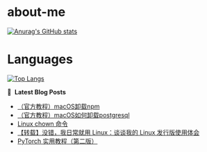 # about-me
[![Anurag's GitHub stats](https://github-readme-stats.vercel.app/api?username=whitewatercn)](https://github.com/anuraghazra/github-readme-stats)

# Languages
[![Top Langs](https://github-readme-stats.vercel.app/api/top-langs/?username=whitewatercn)](https://github.com/anuraghazra/github-readme-stats)

📕 &nbsp;**Latest Blog Posts**
<!-- BLOG-POST-LIST:START -->
- [（官方教程）macOS卸载npm](https://forum.beginner.center/t/topic/1119/1)
- [（官方教程）macOS如何卸载postgresql](https://forum.beginner.center/t/topic/1118/1)
- [Linux chown 命令](https://forum.beginner.center/t/topic/1117/1)
- [【转载】没错，我日常就用 Linux：谈谈我的 Linux 发行版使用体会](https://forum.beginner.center/t/topic/1115/1)
- [PyTorch 实用教程（第二版）](https://forum.beginner.center/t/topic/1110/2)
<!-- BLOG-POST-LIST:END -->
